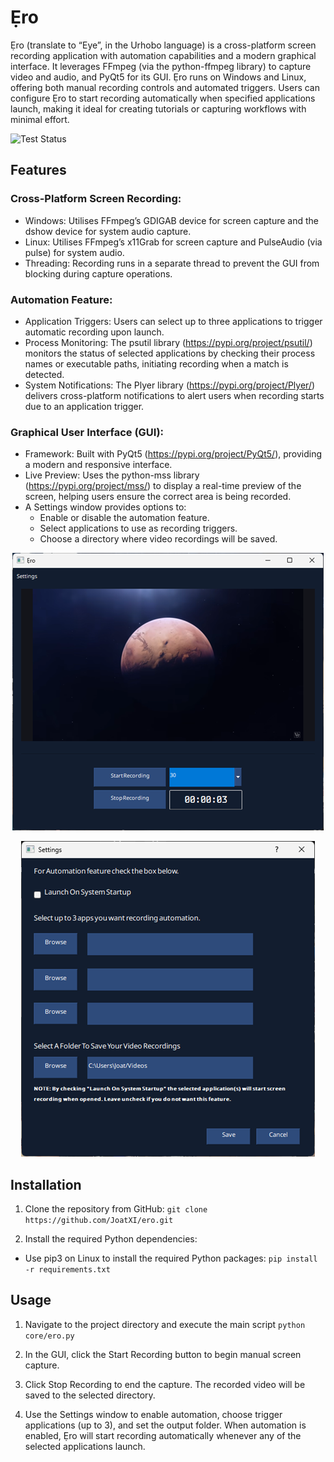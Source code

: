 # Ẹro
Ẹro (translate to “Eye”, in the Urhobo language) is a cross-platform screen recording application with automation capabilities and a modern graphical interface. It leverages FFmpeg (via the python-ffmpeg library) to capture video and audio, and PyQt5 for its GUI. Ẹro runs on Windows and Linux, offering both manual recording controls and automated triggers. Users can configure Ẹro to start recording automatically when specified applications launch, making it ideal for creating tutorials or capturing workflows with minimal effort.

![Test Status](https://github.com/JoatXI/ero/actions/workflows/tester.yml/badge.svg)

## Features
### Cross-Platform Screen Recording:
- Windows: Utilises FFmpeg’s GDIGAB device for screen capture and the dshow device for system audio capture.
- Linux: Utilises FFmpeg’s x11Grab for screen capture and PulseAudio (via pulse) for system audio.
- Threading: Recording runs in a separate thread to prevent the GUI from blocking during capture operations.

### Automation Feature:
- Application Triggers: Users can select up to three applications to trigger automatic recording upon launch.
- Process Monitoring: The psutil library (https://pypi.org/project/psutil/) monitors the status of selected applications by checking their process names or executable paths, initiating recording when a match is detected.
- System Notifications: The Plyer library (https://pypi.org/project/Plyer/) delivers cross-platform notifications to alert users when recording starts due to an application trigger.

### Graphical User Interface (GUI):
- Framework: Built with PyQt5 (https://pypi.org/project/PyQt5/), providing a modern and responsive interface.
- Live Preview: Uses the python-mss library (https://pypi.org/project/mss/) to display a real-time preview of the screen, helping users ensure the correct area is being recorded.
- A Settings window provides options to:
    - Enable or disable the automation feature.
    - Select applications to use as recording triggers.
    - Choose a directory where video recordings will be saved.

<p align="center">
  <img src="assets/main_window.png" />
</p>

<p align="center">
  <img src="assets/settings.png" />
</p>

## Installation
1. Clone the repository from GitHub:
`git clone https://github.com/JoatXI/ero.git`

2. Install the required Python dependencies:
- Use pip3 on Linux to install the required Python packages:
`pip install -r requirements.txt`

## Usage
1. Navigate to the project directory and execute the main script
`python core/ero.py`

2. In the GUI, click the Start Recording button to begin manual screen capture.
3. Click Stop Recording to end the capture. The recorded video will be saved to the selected directory.
4. Use the Settings window to enable automation, choose trigger applications (up to 3), and set the output folder. When automation is enabled, Ẹro will start recording automatically whenever any of the selected applications launch.